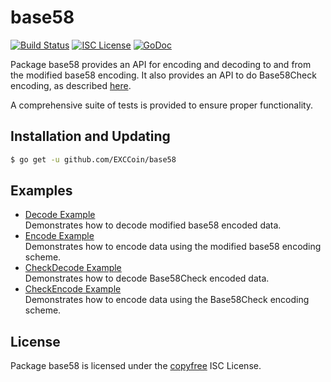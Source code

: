 base58
==========

[![Build Status](http://img.shields.io/travis/EXCCoin/base58.svg)](https://travis-ci.org/EXCCoin/base58)
[![ISC License](http://img.shields.io/badge/license-ISC-blue.svg)](http://copyfree.org)
[![GoDoc](https://godoc.org/github.com/EXCCoin/base58?status.png)](http://godoc.org/github.com/EXCCoin/base58)

Package base58 provides an API for encoding and decoding to and from the
modified base58 encoding.  It also provides an API to do Base58Check encoding,
as described [here](https://en.bitcoin.it/wiki/Base58Check_encoding).

A comprehensive suite of tests is provided to ensure proper functionality.

## Installation and Updating

```bash
$ go get -u github.com/EXCCoin/base58
```

## Examples

* [Decode Example](http://godoc.org/github.com/EXCCoin/base58#example-Decode)  
  Demonstrates how to decode modified base58 encoded data.
* [Encode Example](http://godoc.org/github.com/EXCCoin/base58#example-Encode)  
  Demonstrates how to encode data using the modified base58 encoding scheme.
* [CheckDecode Example](http://godoc.org/github.com/EXCCoin/base58#example-CheckDecode)  
  Demonstrates how to decode Base58Check encoded data.
* [CheckEncode Example](http://godoc.org/github.com/EXCCoin/base58#example-CheckEncode)  
  Demonstrates how to encode data using the Base58Check encoding scheme.

## License

Package base58 is licensed under the [copyfree](http://copyfree.org) ISC
License.
